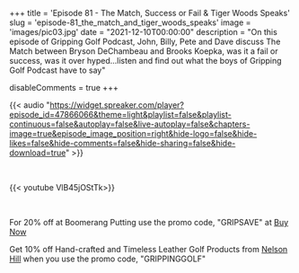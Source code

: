 +++
title = 'Episode 81 - The Match, Success or Fail & Tiger Woods Speaks'
slug = 'episode-81_the_match_and_tiger_woods_speaks'
image = 'images/pic03.jpg'
date = "2021-12-10T00:00:00"
description = "On this episode of Gripping Golf Podcast, John, Billy,  Pete and Dave discuss The Match between Bryson DeChambeau and Brooks Koepka, was it a fail or success, was it over hyped...listen and find out what the boys of Gripping Golf Podcast have to say"

disableComments = true
+++

{{< audio "https://widget.spreaker.com/player?episode_id=47866066&theme=light&playlist=false&playlist-continuous=false&autoplay=false&live-autoplay=false&chapters-image=true&episode_image_position=right&hide-logo=false&hide-likes=false&hide-comments=false&hide-sharing=false&hide-download=true" >}}

</br>

{{< youtube VlB45jOStTk>}}

</br>

For 20% off at Boomerang Putting use the promo code, "GRIPSAVE" at [Buy Now](https://www.boomerangputting.com/)

Get 10% off Hand-crafted and Timeless Leather Golf Products from [Nelson Hill](https://www.nelsonhill.co/) when you use the promo code, "GRIPPINGGOLF"

